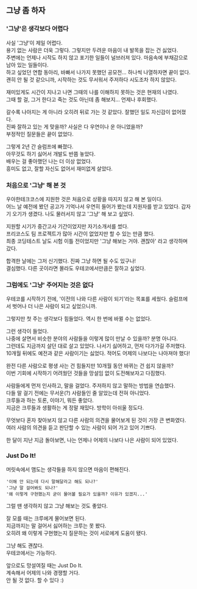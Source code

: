 ## 그냥 좀 하자

### '그냥'은 생각보다 어렵다

사실 '그냥'이 제일 어렵다.   
용기 없는 사람은 더욱 그렇다. 그렇지만 두려운 마음이 내 발목을 잡는 건 싫었다.   
주변에는 언제나 시작도 하지 않고 포기한 일들이 널브러져 있다. 마음속에 부채감으로 남아 있는 일들이다.   
하고 싶었던 연합 동아리, 바빠서 나가지 못했던 공모전... 하나씩 나열하자면 끝이 없다.  
괜히 안 될 것 같으니까, 시작하는 것도 무서워서 주저하다 시도조차 하지 않았다.

재미있게도 시간이 지나고 나면 그때의 나를 이해하지 못하는 것은 현재의 나였다.   
그때 할 걸, 그거 한다고 죽는 것도 아닌데 좀 해보지... 언제나 후회했다.   

갈수록 나아지는 게 아니라 오히려 뒤로 가는 것 같았다. 잘했던 일도 자신감이 없어졌다.   
진짜 잘하고 있는 게 맞을까? 사실은 다 우연이나 운 아니었을까?   
부정적인 질문들은 끝이 없었다.   

그렇게 2년 간 슬럼프에 빠졌다.   
아무것도 하기 싫어서 개발도 반쯤 놓았다.   
배우는 걸 좋아했던 나는 더 이상 없었다.   
흥미도 없고, 잘할 자신도 없어서 재미없게 살았다.   

### 처음으로 '그냥' 해 본 것

우아한테크코스에 지원한 것은 처음으로 상황을 따지지 않고 해 본 일이다.   
어느 날 예전에 봤던 공고가 기억나서 우연히 들어가 봤는데 지원자를 받고 있었다.
갑자기 오기가 생겼다. 나도 물러서지 않고 '그냥' 해 보고 싶었다.

지원할 시기가 중간고사 기간이었지만 자기소개서를 썼다.   
프리코스도 팀 프로젝트가 많아 시간이 없었지만 할 수 있는 만큼 했다.   
최종 코딩테스트 날도 시험 이틀 전이었지만 '그냥 해보는 거야. 괜찮아' 라고 생각하며 갔다.   

합격한 날에는 그저 신기했다. 진짜 그냥 하면 될 수도 있구나!   
결심했다. 다른 곳이라면 몰라도 우테코에서만큼은 잘하고 싶었다.

### 그럼에도 '그냥' 주어지는 것은 없다

우테코를 시작하기 전에, '이전의 나와 다른 사람이 되기'라는 목표를 세웠다. 슬럼프에서 벗어나 더 나은 사람이 되고 싶었으니까.

그렇지만 첫 주는 생각보다 힘들었다. 역시 한 번에 바뀔 수는 없었다.

그런 생각이 들었다.   
나중에 살면서 비슷한 분야의 사람들을 이렇게 많이 만날 수 있을까? 분명 아니다.   
그런데도 지금까지 살던 대로 살고 있었다. 나서기 싫어하고, 먼저 다가가길 주저했다.    
10개월 뒤에도 예전과 같은 사람이기는 싫었다. 적어도 어제의 나보다는 나아져야 했다!

완전 다른 사람으로 평생 사는 건 힘들지만 10개월 동안 바뀌는 건 쉽지 않을까?   
이번 기회에 시작하기 어려웠던 것들을 망설임 없이 도전해보자고 다짐했다.   

사람들에게 먼저 인사하고, 말을 걸었다. 주저하지 않고 말하는 방법을 연습했다.   
다들 말 걸기 전에는 무서운(?) 사람들인 줄 알았는데 전혀 아니었다.   
크루들과 하는 토론, 이야기, 뭐든 좋았다.   
지금은 크루들과 생활하는 게 정말 재밌다. 방학이 아쉬울 정도다.   

무엇보다 혼자 찾아보지 않고 다른 사람의 의견을 물어보게 된 것이 가장 큰 변화였다.   
여러 사람의 의견을 듣고 판단할 수 있는 사람이 되어 가고 있어 기쁘다.   

한 달이 지난 지금 돌아보면, 나는 언제나 어제의 나보다 나은 사람이 되어 있었다.   

### Just Do It!

머릿속에서 맴도는 생각들을 하지 않으면 마음이 편해진다.   

```'이해 안 되는데 다시 말해달라고 해도 되나?'```   
```'그냥 말 걸어봐도 되나?'```   
```'왜 이렇게 구현했는지 굳이 물어볼 필요가 있을까? 이유가 있겠지...'```   

그럴 땐 생각하지 않고 그냥 해보는 것도 좋았다.   

잘 모를 때는 크루에게 물어보면 된다.   
지금까지는 말 걸어서 싫어하는 크루는 못 봤다.   
오히려 왜 이렇게 구현했는지 질문하는 것이 서로에게 도움이 됐다.   

그냥 해도 괜찮다.   
우테코에서는 가능하다.

앞으로도 망설여질 때는 Just Do It.   
계속해서 어제의 나와 경쟁할 거다.   
안 될 것 없다. 할 수 있다 :)
